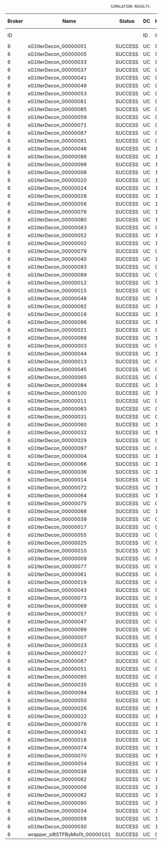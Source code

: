 

                                                     SIMULATION RESULTS

|Broker|         Name         | Status|  DC  |Host|Host PEs |VM|   VM PEs|   VM MIPS|ActivityLen|StartTime|FinishTime|ExecTime
|------|----------------------|-------|------|----|---------|--|---------|----------|-----------|---------|----------|--------
|    ID|                      |       |    ID|  ID|CPU cores|ID|CPU cores|        MI|         MI|  Seconds|   Seconds| Seconds
|     6| sG1IterDecon_00000001|SUCCESS|    UC|   0|       12|24|        2|    1000.0|      56150|   9534.8|   10238.2|   703.4
|     6| sG1IterDecon_00000005|SUCCESS|    UC|   0|       12|24|        2|    1000.0|      56150|   9534.8|   10238.2|   703.4
|     6| sG1IterDecon_00000033|SUCCESS|    UC|   0|       12|24|        2|    1000.0|      56150|   9534.8|   10238.2|   703.4
|     6| sG1IterDecon_00000037|SUCCESS|    UC|   0|       12|24|        2|    1000.0|      56150|   9534.8|   10238.2|   703.4
|     6| sG1IterDecon_00000041|SUCCESS|    UC|   0|       12|24|        2|    1000.0|      56150|   9534.8|   10238.2|   703.4
|     6| sG1IterDecon_00000049|SUCCESS|    UC|   0|       12|24|        2|    1000.0|      56150|   9534.8|   10238.2|   703.4
|     6| sG1IterDecon_00000053|SUCCESS|    UC|   0|       12|24|        2|    1000.0|      56150|   9534.8|   10238.2|   703.4
|     6| sG1IterDecon_00000081|SUCCESS|    UC|   0|       12|24|        2|    1000.0|      56150|   9534.8|   10238.2|   703.4
|     6| sG1IterDecon_00000085|SUCCESS|    UC|   0|       12|24|        2|    1000.0|      56150|   9534.8|   10238.2|   703.4
|     6| sG1IterDecon_00000059|SUCCESS|    UC|   0|       12|26|        2|    1000.0|      56150|   9534.8|   10238.2|   703.4
|     6| sG1IterDecon_00000071|SUCCESS|    UC|   0|       12|26|        2|    1000.0|      56150|   9534.8|   10238.2|   703.4
|     6| sG1IterDecon_00000087|SUCCESS|    UC|   0|       12|26|        2|    1000.0|      56150|   9534.8|   10238.2|   703.4
|     6| sG1IterDecon_00000091|SUCCESS|    UC|   0|       12|26|        2|    1000.0|      56150|   9534.8|   10238.2|   703.4
|     6| sG1IterDecon_00000046|SUCCESS|    UC|   1|       12|25|        2|    1000.0|      56150|   9534.8|   10238.2|   703.4
|     6| sG1IterDecon_00000086|SUCCESS|    UC|   1|       12|25|        2|    1000.0|      56150|   9534.8|   10238.2|   703.4
|     6| sG1IterDecon_00000098|SUCCESS|    UC|   1|       12|25|        2|    1000.0|      56150|   9534.8|   10238.2|   703.4
|     6| sG1IterDecon_00000008|SUCCESS|    UC|   1|       12|27|        2|    1000.0|      56150|   9534.8|   10238.2|   703.4
|     6| sG1IterDecon_00000020|SUCCESS|    UC|   1|       12|27|        2|    1000.0|      56150|   9534.8|   10238.2|   703.4
|     6| sG1IterDecon_00000024|SUCCESS|    UC|   1|       12|27|        2|    1000.0|      56150|   9534.8|   10238.2|   703.4
|     6| sG1IterDecon_00000028|SUCCESS|    UC|   1|       12|27|        2|    1000.0|      56150|   9534.8|   10238.2|   703.4
|     6| sG1IterDecon_00000056|SUCCESS|    UC|   1|       12|27|        2|    1000.0|      56150|   9534.8|   10238.2|   703.4
|     6| sG1IterDecon_00000076|SUCCESS|    UC|   1|       12|27|        2|    1000.0|      56150|   9534.8|   10238.2|   703.4
|     6| sG1IterDecon_00000080|SUCCESS|    UC|   1|       12|27|        2|    1000.0|      56150|   9534.8|   10238.2|   703.4
|     6| sG1IterDecon_00000083|SUCCESS|    UC|   0|       12|26|        2|    1000.0|      59381|   9534.8|   10272.3|   737.5
|     6| sG1IterDecon_00000052|SUCCESS|    UC|   1|       12|27|        2|    1000.0|      61375|   9534.8|   10285.4|   750.6
|     6| sG1IterDecon_00000002|SUCCESS|    UC|   1|       12|25|        2|    1000.0|      60450|   9534.8|   10286.2|   751.4
|     6| sG1IterDecon_00000079|SUCCESS|    UC|   0|       12|26|        2|    1000.0|      83667|   9534.8|   10515.3|   980.5
|     6| sG1IterDecon_00000040|SUCCESS|    UC|   1|       12|27|        2|    1000.0|      91200|   9534.8|   10540.7|  1005.9
|     6| sG1IterDecon_00000093|SUCCESS|    UC|   0|       12|24|        2|    1000.0|      96311|   9534.8|   10560.0|  1025.1
|     6| sG1IterDecon_00000089|SUCCESS|    UC|   0|       12|24|        2|    1000.0|     115702|   9534.8|   10706.0|  1171.1
|     6| sG1IterDecon_00000012|SUCCESS|    UC|   1|       12|27|        2|    1000.0|     117306|   9534.8|   10749.7|  1214.9
|     6| sG1IterDecon_00000015|SUCCESS|    UC|   0|       12|26|        2|    1000.0|     115126|   9534.8|   10815.2|  1280.4
|     6| sG1IterDecon_00000048|SUCCESS|    UC|   1|       12|27|        2|    1000.0|     131219|   9534.8|   10854.5|  1319.6
|     6| sG1IterDecon_00000092|SUCCESS|    UC|   1|       12|27|        2|    1000.0|     135995|   9534.8|   10888.2|  1353.4
|     6| sG1IterDecon_00000016|SUCCESS|    UC|   1|       12|27|        2|    1000.0|     144034|   9534.8|   10940.8|  1405.9
|     6| sG1IterDecon_00000096|SUCCESS|    UC|   1|       12|27|        2|    1000.0|     146964|   9534.8|   10958.5|  1423.6
|     6| sG1IterDecon_00000021|SUCCESS|    UC|   0|       12|24|        2|    1000.0|     156382|   9534.8|   10992.7|  1457.9
|     6| sG1IterDecon_00000068|SUCCESS|    UC|   1|       12|27|        2|    1000.0|     162933|   9534.8|   11046.8|  1512.0
|     6| sG1IterDecon_00000003|SUCCESS|    UC|   0|       12|26|        2|    1000.0|     143490|   9534.8|   11071.0|  1536.2
|     6| sG1IterDecon_00000044|SUCCESS|    UC|   1|       12|27|        2|    1000.0|     168756|   9534.8|   11076.0|  1541.1
|     6| sG1IterDecon_00000013|SUCCESS|    UC|   0|       12|24|        2|    1000.0|     173487|   9534.8|   11104.7|  1569.8
|     6| sG1IterDecon_00000045|SUCCESS|    UC|   0|       12|24|        2|    1000.0|     193935|   9534.8|   11228.0|  1693.2
|     6| sG1IterDecon_00000065|SUCCESS|    UC|   0|       12|24|        2|    1000.0|     195345|   9534.8|   11235.8|  1700.9
|     6| sG1IterDecon_00000084|SUCCESS|    UC|   1|       12|27|        2|    1000.0|     231134|   9534.8|   11357.1|  1822.3
|     6| sG1IterDecon_00000100|SUCCESS|    UC|   1|       12|27|        2|    1000.0|     237950|   9534.8|   11384.3|  1849.5
|     6| sG1IterDecon_00000011|SUCCESS|    UC|   0|       12|26|        2|    1000.0|     182930|   9534.8|   11408.8|  1873.9
|     6| sG1IterDecon_00000063|SUCCESS|    UC|   0|       12|26|        2|    1000.0|     188230|   9534.8|   11451.3|  1916.4
|     6| sG1IterDecon_00000031|SUCCESS|    UC|   0|       12|26|        2|    1000.0|     190673|   9534.8|   11469.7|  1934.8
|     6| sG1IterDecon_00000060|SUCCESS|    UC|   1|       12|27|        2|    1000.0|     265578|   9534.8|   11481.4|  1946.6
|     6| sG1IterDecon_00000032|SUCCESS|    UC|   1|       12|27|        2|    1000.0|     270491|   9534.8|   11496.2|  1961.4
|     6| sG1IterDecon_00000029|SUCCESS|    UC|   0|       12|24|        2|    1000.0|     252025|   9534.8|   11519.2|  1984.4
|     6| sG1IterDecon_00000097|SUCCESS|    UC|   0|       12|24|        2|    1000.0|     274532|   9534.8|   11620.7|  2085.9
|     6| sG1IterDecon_00000004|SUCCESS|    UC|   1|       12|27|        2|    1000.0|     334964|   9534.8|   11657.4|  2122.6
|     6| sG1IterDecon_00000066|SUCCESS|    UC|   1|       12|25|        2|    1000.0|     190704|   9534.8|   11659.0|  2124.2
|     6| sG1IterDecon_00000036|SUCCESS|    UC|   1|       12|27|        2|    1000.0|     337139|   9534.8|   11661.7|  2126.8
|     6| sG1IterDecon_00000014|SUCCESS|    UC|   1|       12|25|        2|    1000.0|     197394|   9534.8|   11725.9|  2191.0
|     6| sG1IterDecon_00000072|SUCCESS|    UC|   1|       12|27|        2|    1000.0|     387256|   9534.8|   11737.1|  2202.2
|     6| sG1IterDecon_00000064|SUCCESS|    UC|   1|       12|27|        2|    1000.0|     394582|   9534.8|   11744.4|  2209.5
|     6| sG1IterDecon_00000075|SUCCESS|    UC|   0|       12|26|        2|    1000.0|     234888|   9534.8|   11781.4|  2246.5
|     6| sG1IterDecon_00000088|SUCCESS|    UC|   1|       12|27|        2|    1000.0|     467079|   9534.8|   11816.9|  2282.1
|     6| sG1IterDecon_00000039|SUCCESS|    UC|   0|       12|26|        2|    1000.0|     244204|   9534.8|   11842.3|  2307.5
|     6| sG1IterDecon_00000017|SUCCESS|    UC|   0|       12|24|        2|    1000.0|     341331|   9534.8|   11888.0|  2353.1
|     6| sG1IterDecon_00000055|SUCCESS|    UC|   0|       12|26|        2|    1000.0|     255737|   9534.8|   11911.7|  2376.9
|     6| sG1IterDecon_00000025|SUCCESS|    UC|   0|       12|24|        2|    1000.0|     358800|   9534.8|   11949.4|  2414.6
|     6| sG1IterDecon_00000010|SUCCESS|    UC|   1|       12|25|        2|    1000.0|     225339|   9534.8|   11992.4|  2457.6
|     6| sG1IterDecon_00000009|SUCCESS|    UC|   0|       12|24|        2|    1000.0|     391043|   9534.8|   12046.3|  2511.4
|     6| sG1IterDecon_00000077|SUCCESS|    UC|   0|       12|24|        2|    1000.0|     424669|   9534.8|   12130.4|  2595.5
|     6| sG1IterDecon_00000061|SUCCESS|    UC|   0|       12|24|        2|    1000.0|     449668|   9534.8|   12180.4|  2645.6
|     6| sG1IterDecon_00000019|SUCCESS|    UC|   0|       12|26|        2|    1000.0|     310565|   9534.8|   12214.9|  2680.1
|     6| sG1IterDecon_00000043|SUCCESS|    UC|   0|       12|26|        2|    1000.0|     315524|   9534.8|   12239.8|  2705.0
|     6| sG1IterDecon_00000073|SUCCESS|    UC|   0|       12|24|        2|    1000.0|     514833|   9534.8|   12278.3|  2743.4
|     6| sG1IterDecon_00000069|SUCCESS|    UC|   0|       12|24|        2|    1000.0|     517533|   9534.8|   12281.0|  2746.2
|     6| sG1IterDecon_00000057|SUCCESS|    UC|   0|       12|24|        2|    1000.0|     548071|   9534.8|   12311.6|  2776.7
|     6| sG1IterDecon_00000047|SUCCESS|    UC|   0|       12|26|        2|    1000.0|     378587|   9534.8|   12524.1|  2989.2
|     6| sG1IterDecon_00000099|SUCCESS|    UC|   0|       12|26|        2|    1000.0|     388369|   9534.8|   12563.1|  3028.3
|     6| sG1IterDecon_00000007|SUCCESS|    UC|   0|       12|26|        2|    1000.0|     417184|   9534.8|   12664.4|  3129.6
|     6| sG1IterDecon_00000023|SUCCESS|    UC|   0|       12|26|        2|    1000.0|     440432|   9534.8|   12734.3|  3199.4
|     6| sG1IterDecon_00000027|SUCCESS|    UC|   0|       12|26|        2|    1000.0|     452997|   9534.8|   12765.6|  3230.7
|     6| sG1IterDecon_00000067|SUCCESS|    UC|   0|       12|26|        2|    1000.0|     473732|   9534.8|   12807.2|  3272.3
|     6| sG1IterDecon_00000051|SUCCESS|    UC|   0|       12|26|        2|    1000.0|     478427|   9534.8|   12814.2|  3279.4
|     6| sG1IterDecon_00000095|SUCCESS|    UC|   0|       12|26|        2|    1000.0|     485151|   9534.8|   12821.0|  3286.2
|     6| sG1IterDecon_00000035|SUCCESS|    UC|   0|       12|26|        2|    1000.0|     493480|   9534.8|   12829.3|  3294.5
|     6| sG1IterDecon_00000094|SUCCESS|    UC|   1|       12|25|        2|    1000.0|     318396|   9534.8|   12831.6|  3296.7
|     6| sG1IterDecon_00000050|SUCCESS|    UC|   1|       12|25|        2|    1000.0|     318735|   9534.8|   12834.5|  3299.7
|     6| sG1IterDecon_00000026|SUCCESS|    UC|   1|       12|25|        2|    1000.0|     322630|   9534.8|   12865.7|  3330.9
|     6| sG1IterDecon_00000022|SUCCESS|    UC|   1|       12|25|        2|    1000.0|     357190|   9534.8|   13125.6|  3590.8
|     6| sG1IterDecon_00000078|SUCCESS|    UC|   1|       12|25|        2|    1000.0|     360476|   9534.8|   13148.8|  3614.0
|     6| sG1IterDecon_00000042|SUCCESS|    UC|   1|       12|25|        2|    1000.0|     368699|   9534.8|   13202.6|  3667.8
|     6| sG1IterDecon_00000018|SUCCESS|    UC|   1|       12|25|        2|    1000.0|     414263|   9534.8|   13477.3|  3942.5
|     6| sG1IterDecon_00000074|SUCCESS|    UC|   1|       12|25|        2|    1000.0|     424552|   9534.8|   13534.2|  3999.4
|     6| sG1IterDecon_00000070|SUCCESS|    UC|   1|       12|25|        2|    1000.0|     448310|   9534.8|   13653.0|  4118.2
|     6| sG1IterDecon_00000054|SUCCESS|    UC|   1|       12|25|        2|    1000.0|     450508|   9534.8|   13663.0|  4128.1
|     6| sG1IterDecon_00000038|SUCCESS|    UC|   1|       12|25|        2|    1000.0|     477933|   9534.8|   13772.6|  4237.8
|     6| sG1IterDecon_00000082|SUCCESS|    UC|   1|       12|25|        2|    1000.0|     479541|   9534.8|   13778.3|  4243.5
|     6| sG1IterDecon_00000006|SUCCESS|    UC|   1|       12|25|        2|    1000.0|     495411|   9534.8|   13826.0|  4291.2
|     6| sG1IterDecon_00000062|SUCCESS|    UC|   1|       12|25|        2|    1000.0|     512294|   9534.8|   13868.2|  4333.4
|     6| sG1IterDecon_00000090|SUCCESS|    UC|   1|       12|25|        2|    1000.0|     525791|   9534.8|   13895.2|  4360.3
|     6| sG1IterDecon_00000034|SUCCESS|    UC|   1|       12|25|        2|    1000.0|     550026|   9534.8|   13931.7|  4396.8
|     6| sG1IterDecon_00000058|SUCCESS|    UC|   1|       12|25|        2|    1000.0|     559233|   9534.8|   13940.8|  4406.0
|     6| sG1IterDecon_00000030|SUCCESS|    UC|   1|       12|25|        2|    1000.0|     560188|   9534.8|   13941.9|  4407.0
|     6|wrapper_siftSTFByMisfit_00000101|SUCCESS|    UC|   0|       12|24|        2|    1000.0|      13510|  13941.9|   13955.5|    13.6

